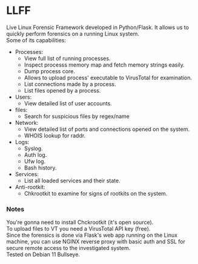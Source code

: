 # LLFF
Live Linux Forensic Framework developed in Python/Flask. It allows us to quickly perform forensics on a running Linux system.  
Some of its capabilities:
* Processes:
  * View full list of running processes.
  * Inspect processs memory map and fetch memory strings easily.
  * Dump process core.
  * Allows to upload process' executable to VirusTotal for examination.
  * List connections made by a process.
  * List files opened by a process.
* Users:
  * View detailed list of user accounts.
* files:
  * Search for suspicious files by regex/name
* Network:
  * View detailed list of ports and connections opened on the system.
  * WHOIS lookup for raddr.
* Logs:
  * Syslog.
  * Auth log.
  * Ufw log.
  * Bash history.
* Services:
  * List all loaded services and their state.
* Anti-rootkit:
  * Chkrootkit to examine for signs of rootkits on the system.
  
### Notes
You're gonna need to install Chckrootkit (it's open source).  
To upload files to VT you need a VirusTotal API key (free).  
Since the forensics is done via Flask's web app running on the Linux machine, you can use NGINX reverse proxy with basic auth and SSL for secure remote access to the investigated system.  
Tested on Debian 11 Bullseye.
